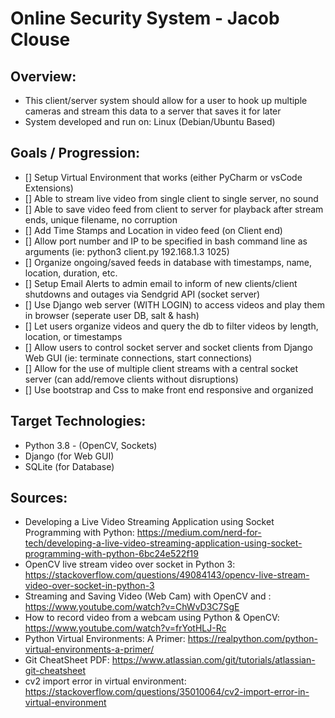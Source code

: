 # Online Security System - Jacob Clouse

## Overview:
- This client/server system should allow for a user to hook up multiple cameras and stream this data to a server that saves it for later
- System developed and run on: Linux (Debian/Ubuntu Based)

## Goals / Progression:
- [] Setup Virtual Environment that works (either PyCharm or vsCode Extensions)
- [] Able to stream live video from single client to single server, no sound
- [] Able to save video feed from client to server for playback after stream ends, unique filename, no corruption
- [] Add Time Stamps and Location in video feed (on Client end)
- [] Allow port number and IP to be specified in bash command line as arguments (ie: python3 client.py 192.168.1.3 1025)
- [] Organize ongoing/saved feeds in database with timestamps, name, location, duration, etc.
- [] Setup Email Alerts to admin email to inform of new clients/client shutdowns and outages via Sendgrid API (socket server)
- [] Use Django web server (WITH LOGIN) to access videos and play them in browser (seperate user DB, salt & hash)
- [] Let users organize videos and query the db to filter videos by length, location, or timestamps
- [] Allow users to control socket server and socket clients from Django Web GUI (ie: terminate connections, start connections)
- [] Allow for the use of multiple client streams with a central socket server (can add/remove clients without disruptions)
- [] Use bootstrap and Css to make front end responsive and organized

## Target Technologies:
- Python 3.8 - (OpenCV, Sockets)
- Django (for Web GUI)
- SQLite (for Database)

## Sources:
- Developing a Live Video Streaming Application using Socket Programming with Python: https://medium.com/nerd-for-tech/developing-a-live-video-streaming-application-using-socket-programming-with-python-6bc24e522f19
- OpenCV live stream video over socket in Python 3: https://stackoverflow.com/questions/49084143/opencv-live-stream-video-over-socket-in-python-3
- Streaming and Saving Video (Web Cam) with OpenCV and : https://www.youtube.com/watch?v=ChWvD3C7SgE
- How to record video from a webcam using Python & OpenCV: https://www.youtube.com/watch?v=frYotHLJ-Rc
- Python Virtual Environments: A Primer: https://realpython.com/python-virtual-environments-a-primer/
- Git CheatSheet PDF: https://www.atlassian.com/git/tutorials/atlassian-git-cheatsheet
- cv2 import error in virtual environment: https://stackoverflow.com/questions/35010064/cv2-import-error-in-virtual-environment